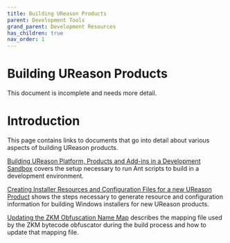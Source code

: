 ```yaml
---
title: Building UReason Products
parent: Development Tools
grand_parent: Development Resources
has_children: true
nav_order: 1
---
```

# Building UReason Products

This document is incomplete and needs more detail.

# Introduction

This page contains links to documents that go into detail about various aspects of building UReason products.

[Building UReason Platform, Products and Add-ins in a Development Sandbox](Building_UReason_Platform_Products_and_Add-ins_in_a_Development_Sandbox) covers the setup necessary to run Ant scripts to build in a development environment.

[Creating Installer Resources and Configuration Files for a new UReason Product](Creating_Installer_Resources_and_Configuration_Files_for_a_new_UReason_Product) shows the steps necessary to generate resource and configuration information for building Windows installers for new UReason products.

[Updating the ZKM Obfuscation Name Map](Updating_the_ZKM_Obfuscation_Name_Map) describes the mapping file used by the ZKM bytecode obfuscator during the build process and how to update that mapping file.
